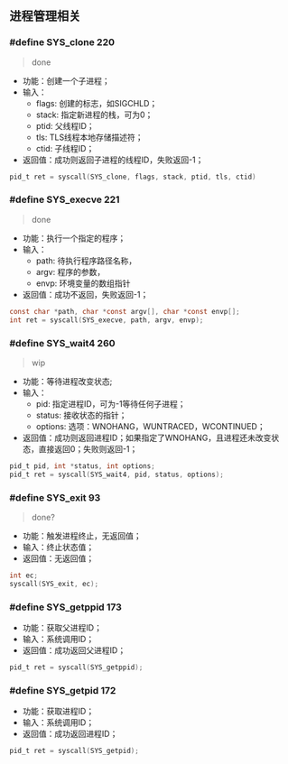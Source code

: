 ## 进程管理相关

### #define SYS_clone 220

> done

* 功能：创建一个子进程；
* 输入：
	- flags: 创建的标志，如SIGCHLD；
	- stack: 指定新进程的栈，可为0；
	- ptid: 父线程ID；
	- tls: TLS线程本地存储描述符；
	- ctid: 子线程ID；
* 返回值：成功则返回子进程的线程ID，失败返回-1；

```c
pid_t ret = syscall(SYS_clone, flags, stack, ptid, tls, ctid)
```

### #define SYS_execve 221

> done

* 功能：执行一个指定的程序；
* 输入：
	- path: 待执行程序路径名称，
	- argv: 程序的参数， 
	- envp: 环境变量的数组指针
* 返回值：成功不返回，失败返回-1；

```c
const char *path, char *const argv[], char *const envp[];
int ret = syscall(SYS_execve, path, argv, envp);
```

### #define SYS_wait4 260

> wip

* 功能：等待进程改变状态;
* 输入：
	- pid: 指定进程ID，可为-1等待任何子进程；
	- status: 接收状态的指针；
	- options: 选项：WNOHANG，WUNTRACED，WCONTINUED；
* 返回值：成功则返回进程ID；如果指定了WNOHANG，且进程还未改变状态，直接返回0；失败则返回-1；

```c
pid_t pid, int *status, int options;
pid_t ret = syscall(SYS_wait4, pid, status, options);
```

### #define SYS_exit 93

> done?

* 功能：触发进程终止，无返回值；
* 输入：终止状态值；
* 返回值：无返回值；

```c
int ec;
syscall(SYS_exit, ec);
```

### #define SYS_getppid 173

* 功能：获取父进程ID；
* 输入：系统调用ID；
* 返回值：成功返回父进程ID；

```c
pid_t ret = syscall(SYS_getppid);
```

### #define SYS_getpid 172

* 功能：获取进程ID；
* 输入：系统调用ID；
* 返回值：成功返回进程ID；

```c
pid_t ret = syscall(SYS_getpid);
```
